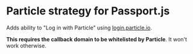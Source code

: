 # Particle strategy for Passport.js

Adds ability to "Log in with Particle" using [login.particle.io](https://login.particle.io).

**This requires the callback domain to be whitelisted by Particle**. It won't work otherwise.
